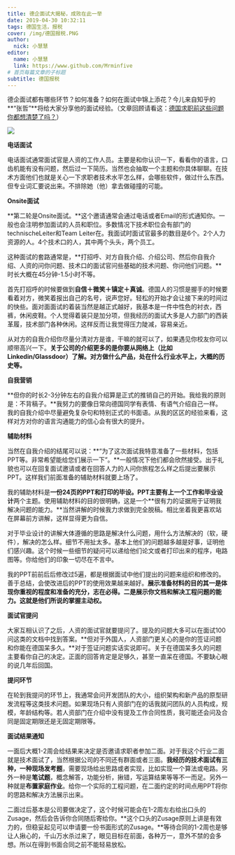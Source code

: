 ```yaml
---
title: 德企面试大揭秘，成败在此一举
date: 2019-04-30 10:32:11
tags: 德国生活，报税
cover: /img/德国报税.PNG
author: 
  nick: 小慧慧
editor:
  name: 小慧慧
  link: https://www.github.com/Mrminfive
# 首页每篇文章的子标题
subtitle: 德国报税
---
```


德企面试都有哪些环节？如何准备？如何在面试中锦上添花？今儿来自知乎的**“张哲”**将给大家分享他的面试经验。（文章回顾请看这：[德国求职前这些问题你都想清楚了吗？](http://mp.weixin.qq.com/s?__biz=MzI0OTE4MTY1Ng==&mid=2649565279&idx=1&sn=993a915550c1ab14edfe674f85b17097&chksm=f18cece8c6fb65fee970a5a4240b984216cf981fcbfe17110dec10242bed62c3e7e3b6fbd60e&scene=21#wechat_redirect)）

![](https://mmbiz.qpic.cn/mmbiz_png/rW3MWnUicJ7cicGnOgEBdiaYHdVoXuw9m9jnGO5NuicAdGJQVp1ibNbGKC0tD32hzteG19vYyZUcPcibYEwfCm1Qj2UQ/640?wx_fmt=png)

  

  

**电话面试**

电话面试通常面试官是人资的工作人员。主要是和你认识一下，看看你的语言，口齿机能有没有问题，然后过一下简历。当然也会抽取一个主题和你具体聊聊。在技术方面他们也就是关心一下求职者技术水平怎么样，会哪些软件，做过什么东西。但专业词汇要说出来。不排除她（他）拿去做碰撞的可能。

  

  

**Onsite面试**

  

**第二轮是Onsite面试。**这个邀请通常会通过电话或者Email的形式通知你。一般也会注明参加面试的人员和职位。多数情况下技术职位会有部门的technischeLeiter和Team Leiter在。我面试时面试官最多的数目是6个。2个人力资源的人。4个技术口的人，其中两个头头，两个员工。

  

这种面试的套路通常是，**打招呼、对方自我介绍、介绍公司、然后你自我介绍、人资的问你问题、技术口的面试官问些基础的技术问题、你问他们问题。**时长大概在45分钟-1.5小时不等。

  

首先打招呼的时候要做到**自信＋微笑＋镇定＋真诚**。德国人的习惯是握手的时候要看着对方，微笑着报出自己的名号，说声您好。轻松的开始才会让接下来的时间过的快些。面对面面试的着装当然是越正式越好，我基本是一件中性色的衬衣，西裤，休闲皮鞋。个人觉得着装只是加分项，但我经历的面试大多是人力部门的西装革履，技术部门各种休闲。这样反而让我觉得压力陡减，容易亲近。

  

从对方的自我介绍你尽量分清对方是谁，干嘛的就可以了，如果遇见你校友你可以顺带高兴一下。**关于公司的介绍更多的是你要从网络上（比如Linkedin/Glassdoor）了解。对方做什么产品，处在什么行业水平上，大概的历史等。**

  

  

**自我营销**

  

**但你的时长2-3分钟左右的自我介绍算是正式的推销自己的开始。我给我的原则是：不背稿子。**我努力的要像日常向德国同学有表情、有语气介绍自己一样。我的自我介绍中尽量避免复杂句和特别正式的书面语。从我的区区的经验来看，这样对方对你的语言沟通能力的信心会有很大的提升。

  

  

**辅助材料**

  

当然在自我介绍的结尾可以说：**“为了这次面试我特意准备了一些材料，包括PPT等。非常希望能给您们展示一下”。**一般情况下他们都会欣然接受。出于礼貌也可以在回复面试邀请或者在回答人力的人问你旅程怎么样之后提出要展示PPT。这样我们前面准备的辅助材料就要上场了。

  

我的辅助材料是**一份24页的PPT和打印的毕设。**PPT主要有上一个**工作和毕业设计**两个主题。使用辅助材料的目的很明确，这是一个**很有力的证据用于证明我解决问题的能力。**当然讲解的时候我力求做到完全脱稿。相比坐着我更喜欢站在屏幕前方讲解，这样显得更为自信。

  

对于毕业设计的讲解大体遵循的思路是解决什么问题，用什么方法解决的（软，硬件），解决的怎么样。细节不用扯太多。基本上他们的问题越多越是好事，证明他们感兴趣。这个时候一些细节的疑问可以递给他们论文或者打印出来的程序，电路图等。你给他们的印象一切尽在不言中。

  

我的PPT前前后后修改过5遍，都是根据面试中他们提出的问题来组织和修改的。善于总结，会使改进后的PPT的使用效果越来越好。**展示准备材料的目的其一是体现你重视的程度和准备的充分，志在必得。二是展示你文档和解决工程问题的能力。这就是他们所说的掌握主动权。**

  

  

**面试官提问**

  

大家互相认识了之后，人资的面试官就要提问了。提及的问题大多可以在面试100问这类的文档中找到答案。**但对于外国人，人资部门更关心的是你的签证问题和你能在德国呆多久。**对于签证问题实话实说即可。关于在德国呆多久的问题主要看你自己的决定。正面的回答肯定是足够久，甚至一直呆在德国。不要缺心眼的说几年后回国。

  

  

**提问环节**

在轮到我提问的环节上，我通常会问开发团队的大小，组织架构和新产品的原型研发流程等这类技术问题。如果现场只有人资部门在的话我就问团队的人员构成，规模，年龄结构等。若人资部门在介绍中没有提及工作合同性质，我可能还会问及合同是固定期限还是无固定期限等。

  

  

**面试结果通知**

  

一面后大概1-2周会给结果来决定是否邀请求职者参加二面。对于我这个行业二面就是技术面试了，当然根据公司的不同还有群面或者三面。**我经历的技术面试有三种，**一种**现场发考题**，需要现场给出思路或者实现，比如实现一个算法或电路。另外一种是**笔试题**，概念解答，功能分析，揪错，写运算结果等等不一而足。另外一种就是**布置家庭作业**。给你一个实际的工程问题，在二面约定的时间点用PPT将你的思路和解决方法展示出来。

  

二面过后基本是公司要做决定了，这个时候可能会在1-2周左右给出口头的Zusage，然后会告诉你合同随后寄给你。**这个口头的Zusage原则上讲是有效力的，但稳妥起见可以申请要一份书面形式的Zusage。**等待合同的1-2周也是够让人揪心的，千山万水杀过来了，眼见目标在前面，各种万一，意外不禁的会多想。所以在得到书面合同之前不能轻易放松。